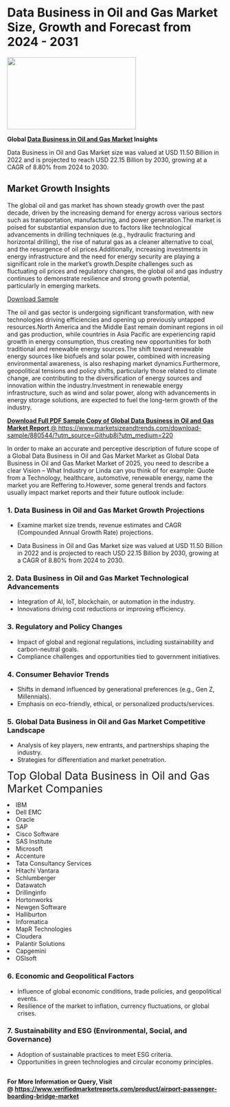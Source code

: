 <H1>Data Business in Oil and Gas Market Size, Growth and Forecast from 2024 - 2031</H1><img class="aligncenter size-medium wp-image-584254" src="https://thirdeyenews.in/wp-content/uploads/2024/09/Global-Market-Research-300x168.jpeg" alt="" width="300" height="168" /><p><strong>Global&nbsp;<a href="https://www.marketsizeandtrends.com/download-sample/880544/?utm_source=Github8j?utm_medium=220">Data Business in Oil and Gas Market</a> Insights</strong></p><p>Data Business in Oil and Gas Market size was valued at USD 11.50 Billion in 2022 and is projected to reach USD 22.15 Billion by 2030, growing at a CAGR of 8.80% from 2024 to 2030.</p><p><h2>Market Growth Insights</h2> <p>The global oil and gas market has shown steady growth over the past decade, driven by the increasing demand for energy across various sectors such as transportation, manufacturing, and power generation.The market is poised for substantial expansion due to factors like technological advancements in drilling techniques (e.g., hydraulic fracturing and horizontal drilling), the rise of natural gas as a cleaner alternative to coal, and the resurgence of oil prices.Additionally, increasing investments in energy infrastructure and the need for energy security are playing a significant role in the market’s growth.Despite challenges such as fluctuating oil prices and regulatory changes, the global oil and gas industry continues to demonstrate resilience and strong growth potential, particularly in emerging markets.</p> <p><a href="#">Download Sample</a></p> <p>The oil and gas sector is undergoing significant transformation, with new technologies driving efficiencies and opening up previously untapped resources.North America and the Middle East remain dominant regions in oil and gas production, while countries in Asia Pacific are experiencing rapid growth in energy consumption, thus creating new opportunities for both traditional and renewable energy sources.The shift toward renewable energy sources like biofuels and solar power, combined with increasing environmental awareness, is also reshaping market dynamics.Furthermore, geopolitical tensions and policy shifts, particularly those related to climate change, are contributing to the diversification of energy sources and innovation within the industry.Investment in renewable energy infrastructure, such as wind and solar power, along with advancements in energy storage solutions, are expected to fuel the long-term growth of the industry.<p><a href="#"></p><p><span class=""><strong>Download Full PDF Sample Copy of Global Data Business in Oil and Gas Market Report</strong> @ <a href="https://www.marketsizeandtrends.com/download-sample/880544/?utm_source=Github8j?utm_medium=220" target="_blank">https://www.marketsizeandtrends.com/download-sample/880544/?utm_source=Github8j?utm_medium=220</a></span></p><p>In order to make an accurate and perceptive description of future scope of a Global&nbsp;Data Business in Oil and Gas Market Market as Global&nbsp;Data Business in Oil and Gas Market Market of 2025, you need to describe a clear Vision &ndash; What Industry or Linda can you think of for example: Quote from a Technology, healthcare, automotive, renewable energy, name the market you are Reffering to.However, some general trends and factors usually impact market reports and their future outlook include:</p><h3>1.&nbsp;<strong>Data Business in Oil and Gas Market Growth Projections</strong></h3><ul><li>Examine market size trends, revenue estimates and CAGR (Compounded Annual Growth Rate) projections.</li><li><p>Data Business in Oil and Gas Market size was valued at USD 11.50 Billion in 2022 and is projected to reach USD 22.15 Billion by 2030, growing at a CAGR of 8.80% from 2024 to 2030.</p></li></ul><h3>2.&nbsp;<strong>Data Business in Oil and Gas Market Technological Advancements</strong></h3><ul><li>Integration of AI, IoT, blockchain, or automation in the industry.</li><li>Innovations driving cost reductions or improving efficiency.</li></ul><h3>3.&nbsp;<strong>Regulatory and Policy Changes</strong></h3><ul><li>Impact of global and regional regulations, including sustainability and carbon-neutral goals.</li><li>Compliance challenges and opportunities tied to government initiatives.</li></ul><h3>4.&nbsp;<strong>Consumer Behavior Trends</strong></h3><ul><li>Shifts in demand influenced by generational preferences (e.g., Gen Z, Millennials).</li><li>Emphasis on eco-friendly, ethical, or personalized products/services.</li></ul><h3>5.&nbsp;<strong>Global Data Business in Oil and Gas Market Competitive Landscape</strong></h3><ul><li>Analysis of key players, new entrants, and partnerships shaping the industry.</li><li>Strategies for differentiation and market penetration.</li></ul><p data-pm-slice="1 1 []"><span style="color: inherit; font-family: inherit; font-size: 25px;">Top Global Data Business in Oil and Gas Market Companies</span></p><div class="" data-test-id=""><p><li>IBM</li><li> Dell EMC</li><li> Oracle</li><li> SAP</li><li> Cisco Software</li><li> SAS Institute</li><li> Microsoft</li><li> Accenture</li><li> Tata Consultancy Services</li><li> Hitachi Vantara</li><li> Schlumberger</li><li> Datawatch</li><li> Drillinginfo</li><li> Hortonworks</li><li> Newgen Software</li><li> Halliburton</li><li> Informatica</li><li> MapR Technologies</li><li> Cloudera</li><li> Palantir Solutions</li><li> Capgemini</li><li> OSIsoft</li></p></div><h3>6.&nbsp;<strong>Economic and Geopolitical Factors</strong></h3><ul><li>Influence of global economic conditions, trade policies, and geopolitical events.</li><li>Resilience of the market to inflation, currency fluctuations, or global crises.</li></ul><h3>7.&nbsp;<strong>Sustainability and ESG (Environmental, Social, and Governance)</strong></h3><ul><li>Adoption of sustainable practices to meet ESG criteria.</li><li>Opportunities in green technologies and circular economy principles.</li></ul><h2><strong style="font-size: 14px;">For More Information or Query, Visit @&nbsp;</strong><a style="background-color: #ffffff; font-size: 14px;" href="https://www.marketsizeandtrends.com/report/data-business-in-oil-and-gas-market/" target="_blank">https://www.verifiedmarketreports.com/product/airport-passenger-boarding-bridge-market</a></h2>